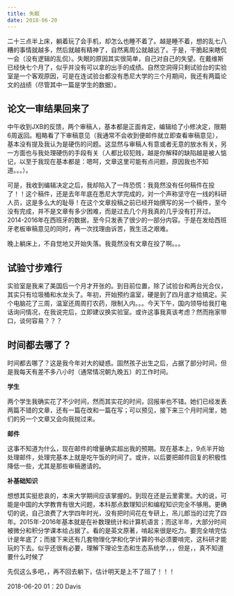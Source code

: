 ```yaml
---
title: 失眠
date: 2018-06-20
---
```


二十三点半上床，躺着玩了会手机，却怎么也睡不着了。越是睡不着，想的乱七八糟的事情就越多，然后就越有精神了，自然离周公就越远了。于是，干脆起来瞎侃一会（没有逻辑的乱侃）。失眠的原因其实很简单，自己对自己的失望。在戴维斯已经快七个月了，似乎并没有可以拿的出手的成绩。自然空洞得只剩试验台的实验室是一个客观原因，可是在连试验台都没有悉尼大学的三个月期间，我还有两篇论文的战绩（尽管其中一篇是学生的数据）。

## 论文一审结果回来了

中午收到JXB的反馈，两个审稿人，基本都是正面肯定，编辑给了小修决定，限期6周返回。粗略看了下审稿意见（我通常不会收到便邮件就立即查看审稿意见），基本没有提及我认为是硬伤的问题。这显然与审稿人有意或者无意的放水有关，另一方面也与我处理硬伤的手段有关（人都比较犯贱，越是你解释的缺陷越是被人惦记，以至于我现在基本都是：嗯呵，文章这里可能有点问题，原因我也不知道。。。）。

可是，我收到编辑决定之后，我却陷入了一阵恐慌：我竟然没有任何稿件在投了！！这个稿件，还是去年年底在悉尼大学完成的，对一个声称坚守在一线的科研人员，这是多么大的耻辱！在这个文章投稿之前已经开始撰写的另一个稿件，至今没有完成，并不是文章有多少困难，而是过去几个月我真的几乎没有打开过。2014-2016年在西班牙的数据，至今只发表了很少的一部分内容。于是在发给西班牙老板审稿意见的同时，再一次找理由诉苦，我生活之艰难。

晚上躺床上，不自觉地又开始失落。我竟然没有文章在投了啊。。。

## 试验寸步难行

实验室是我来了美国后一个月才开张的。到目前位置，除了试验台和两台光合仪，其实只有垃圾桶和水龙头了。年初，开始预约温室，硬是到了四月底才给搞定。买个电脑花了三周，温室还周周打农药，限制入内。。。今天下午，国内领导给我打电话询问情况，在我说完后，立即建议换实验室。或许这事我真该考虑？然而拖家带口，谈何容易？？？

## 时间都去哪了？

时间都去哪了？这是我今年对大的疑惑。固然孩子出生之后，占据了部分时间，但是我每天有差不多八小时（通常情况朝九晚五）的工作时间。

**学生**

两个学生我确实花了不少时间，然而其实花的时间，回报率也不错。她们已经发表两篇不错的文章，还有一篇在改和一篇在写；可以预见，接下来三个月时间里，她们的另一个文章又会向我抛过来。

**邮件**

这事不知道为什么，现在邮件的增量确实超出我的预期。现在基本上，9点半开始处理邮件，处理完基本上就是吃午饭的时间了。或许，以后要把邮件回复的积极性降低一些，尤其是那些审稿邀请的。

**补基础知识**

想想其实挺悲哀的，本来大学期间应该掌握的。到现在还是云里雾里。大的说，可能是中国的大学教育有很大问题，本科那点数理知识和编程知识完全不够用。更确切的说，自己浪费了大学四年时光，没有把时间花在专研上，吊儿郎当的过完了四年。2015年-2016年基本就是在补数理统计和计算机语言；而这半年，大部分时间被微分和积分学课本给占据了。看的是英文原著，啃起来很是吃力。要完全啃完估计是年底了；而接下来还有几套物理化学和化学计算的书必须要啃完，这科研才能玩的下去。似乎还很有必要，理解下理论生态和生态系统学，，，但是，，真不知道要什么时候了

先侃这么多吧，，再不回去躺下，估计明天是上不了班了！！！

2018-06-20 01：20 Davis


</br></br></br>



